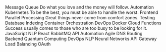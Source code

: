 Message Queue Do what you love and the money will follow. Automation Kubernetes To be the best, you must be able to handle the worst. Frontend Parallel Processing Great things never come from comfort zones. Testing
Database Indexing Container Orchestration DevOps Docker Cloud Functions Success usually comes to those who are too busy to be looking for it. JavaScript NLP React RabbitMQ API Automation Agile DNS Routing Backend
Quantum Computing DevOps NLP Neural Networks API Gateway Load Balancing OAuth
